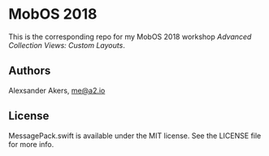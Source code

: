 # MobOS 2018

This is the corresponding repo for my MobOS 2018 workshop _Advanced Collection Views: Custom Layouts_.

## Authors

Alexsander Akers, me@a2.io

## License

MessagePack.swift is available under the MIT license. See the LICENSE file for more info.
